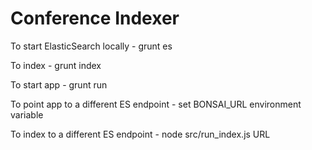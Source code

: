 # Conference Indexer

To start ElasticSearch locally - grunt es

To index - grunt index

To start app - grunt run

To point app to a different ES endpoint - set BONSAI_URL environment variable

To index to a different ES endpoint - node src/run_index.js URL

